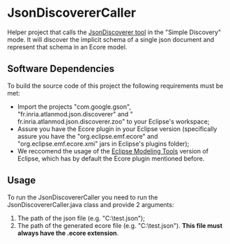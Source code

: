 # JsonDiscovererCaller
Helper project that calls the [JsonDiscoverer tool](http://som-research.uoc.edu/tools/jsonDiscoverer/) in the "Simple Discovery" mode.
It will discover the implicit schema of a single json document and represent that schema in an Ecore model.

## Software Dependencies
To build the source code of this project the following requirements must be met:

  - Import the projects "com.google.gson", "fr.inria.atlanmod.json.discoverer" and " fr.inria.atlanmod.json.discoverer.zoo" to your Eclipse's workspace;
  - Assure you have the Ecore plugin in your Eclipse version (specifically assure you have the "org.eclipse.emf.ecore" and "org.eclipse.emf.ecore.xmi" jars in Eclipse's plugins folder);
  - We reccomend the usage of the [Eclipse Modeling Tools](http://www.eclipse.org/downloads/packages/eclipse-modeling-tools/mars1]) version of Eclipse, which has by default the Ecore plugin mentioned before.
  
## Usage
To run the JsonDiscovererCaller you need to run the JsonDiscovererCaller.java class and provide 2 arguments:
  1. The path of the json file (e.g. "C:\test.json");
  2. The path of the generated ecore file (e.g. "C:\test.json"). **This file must always have the .ecore extension**.
